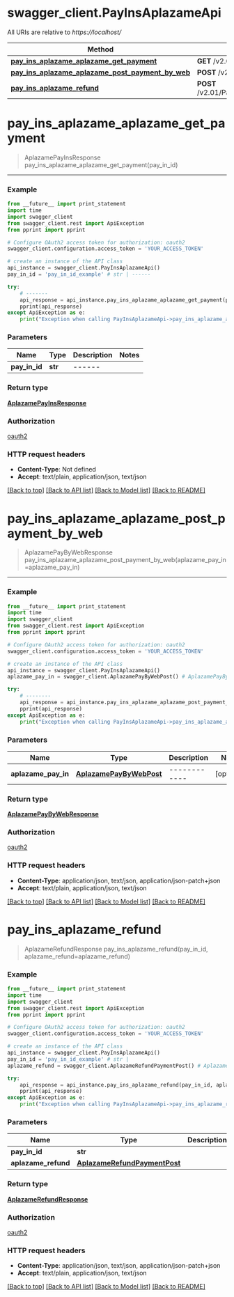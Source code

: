 # swagger_client.PayInsAplazameApi

All URIs are relative to *https://localhost/*

Method | HTTP request | Description
------------- | ------------- | -------------
[**pay_ins_aplazame_aplazame_get_payment**](PayInsAplazameApi.md#pay_ins_aplazame_aplazame_get_payment) | **GET** /v2.01/PayInsAplazame/payments/{PayInId} | -------
[**pay_ins_aplazame_aplazame_post_payment_by_web**](PayInsAplazameApi.md#pay_ins_aplazame_aplazame_post_payment_by_web) | **POST** /v2.01/PayInsAplazame/payments/web | --------
[**pay_ins_aplazame_refund**](PayInsAplazameApi.md#pay_ins_aplazame_refund) | **POST** /v2.01/PayInsAplazame/payments/{PayInId}/refunds | 


# **pay_ins_aplazame_aplazame_get_payment**
> AplazamePayInsResponse pay_ins_aplazame_aplazame_get_payment(pay_in_id)

-------



### Example 
```python
from __future__ import print_statement
import time
import swagger_client
from swagger_client.rest import ApiException
from pprint import pprint

# Configure OAuth2 access token for authorization: oauth2
swagger_client.configuration.access_token = 'YOUR_ACCESS_TOKEN'

# create an instance of the API class
api_instance = swagger_client.PayInsAplazameApi()
pay_in_id = 'pay_in_id_example' # str | ------

try: 
    # -------
    api_response = api_instance.pay_ins_aplazame_aplazame_get_payment(pay_in_id)
    pprint(api_response)
except ApiException as e:
    print("Exception when calling PayInsAplazameApi->pay_ins_aplazame_aplazame_get_payment: %s\n" % e)
```

### Parameters

Name | Type | Description  | Notes
------------- | ------------- | ------------- | -------------
 **pay_in_id** | **str**| ------ | 

### Return type

[**AplazamePayInsResponse**](AplazamePayInsResponse.md)

### Authorization

[oauth2](../README.md#oauth2)

### HTTP request headers

 - **Content-Type**: Not defined
 - **Accept**: text/plain, application/json, text/json

[[Back to top]](#) [[Back to API list]](../README.md#documentation-for-api-endpoints) [[Back to Model list]](../README.md#documentation-for-models) [[Back to README]](../README.md)

# **pay_ins_aplazame_aplazame_post_payment_by_web**
> AplazamePayByWebResponse pay_ins_aplazame_aplazame_post_payment_by_web(aplazame_pay_in=aplazame_pay_in)

--------



### Example 
```python
from __future__ import print_statement
import time
import swagger_client
from swagger_client.rest import ApiException
from pprint import pprint

# Configure OAuth2 access token for authorization: oauth2
swagger_client.configuration.access_token = 'YOUR_ACCESS_TOKEN'

# create an instance of the API class
api_instance = swagger_client.PayInsAplazameApi()
aplazame_pay_in = swagger_client.AplazamePayByWebPost() # AplazamePayByWebPost | ------------ (optional)

try: 
    # --------
    api_response = api_instance.pay_ins_aplazame_aplazame_post_payment_by_web(aplazame_pay_in=aplazame_pay_in)
    pprint(api_response)
except ApiException as e:
    print("Exception when calling PayInsAplazameApi->pay_ins_aplazame_aplazame_post_payment_by_web: %s\n" % e)
```

### Parameters

Name | Type | Description  | Notes
------------- | ------------- | ------------- | -------------
 **aplazame_pay_in** | [**AplazamePayByWebPost**](AplazamePayByWebPost.md)| ------------ | [optional] 

### Return type

[**AplazamePayByWebResponse**](AplazamePayByWebResponse.md)

### Authorization

[oauth2](../README.md#oauth2)

### HTTP request headers

 - **Content-Type**: application/json, text/json, application/json-patch+json
 - **Accept**: text/plain, application/json, text/json

[[Back to top]](#) [[Back to API list]](../README.md#documentation-for-api-endpoints) [[Back to Model list]](../README.md#documentation-for-models) [[Back to README]](../README.md)

# **pay_ins_aplazame_refund**
> AplazameRefundResponse pay_ins_aplazame_refund(pay_in_id, aplazame_refund=aplazame_refund)



### Example 
```python
from __future__ import print_statement
import time
import swagger_client
from swagger_client.rest import ApiException
from pprint import pprint

# Configure OAuth2 access token for authorization: oauth2
swagger_client.configuration.access_token = 'YOUR_ACCESS_TOKEN'

# create an instance of the API class
api_instance = swagger_client.PayInsAplazameApi()
pay_in_id = 'pay_in_id_example' # str | 
aplazame_refund = swagger_client.AplazameRefundPaymentPost() # AplazameRefundPaymentPost |  (optional)

try: 
    api_response = api_instance.pay_ins_aplazame_refund(pay_in_id, aplazame_refund=aplazame_refund)
    pprint(api_response)
except ApiException as e:
    print("Exception when calling PayInsAplazameApi->pay_ins_aplazame_refund: %s\n" % e)
```

### Parameters

Name | Type | Description  | Notes
------------- | ------------- | ------------- | -------------
 **pay_in_id** | **str**|  | 
 **aplazame_refund** | [**AplazameRefundPaymentPost**](AplazameRefundPaymentPost.md)|  | [optional] 

### Return type

[**AplazameRefundResponse**](AplazameRefundResponse.md)

### Authorization

[oauth2](../README.md#oauth2)

### HTTP request headers

 - **Content-Type**: application/json, text/json, application/json-patch+json
 - **Accept**: text/plain, application/json, text/json

[[Back to top]](#) [[Back to API list]](../README.md#documentation-for-api-endpoints) [[Back to Model list]](../README.md#documentation-for-models) [[Back to README]](../README.md)

